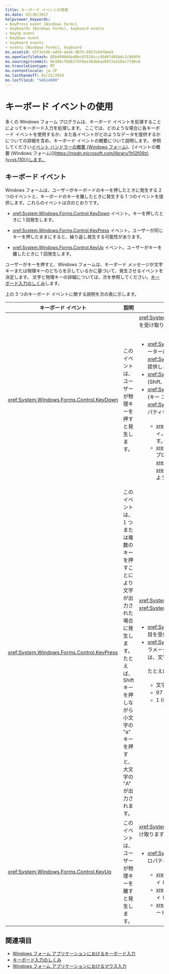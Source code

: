 ```yaml
---
title: キーボード イベントの使用
ms.date: 03/30/2017
helpviewer_keywords:
- KeyPress event [Windows Forms]
- keyboards [Windows Forms], keyboard events
- KeyUp event
- KeyDown event
- keyboard events
- events [Windows Forms], keyboard
ms.assetid: d3f3e14b-a459-4ee6-9875-8957e34f8ee9
ms.openlocfilehash: 05bd896dded0bc67510ccc45d6fd91bdc1c069f6
ms.sourcegitcommit: 6b308cf6d627d78ee36dbbae8972a310ac7fd6c8
ms.translationtype: MT
ms.contentlocale: ja-JP
ms.lasthandoff: 01/23/2019
ms.locfileid: "54614600"
---
```

# <a name="using-keyboard-events"></a>キーボード イベントの使用
多くの Windows フォーム プログラムは、キーボード イベントを処理することによってキーボード入力を処理します。 ここでは、どのような場合に各キーボード イベントを使用するか、また各イベントがどのようなデータを提供するかについての詳細を含め、キーボード イベントの概要について説明します。  参照してください[イベント ハンドラーの概要 (Windows フォーム)](https://msdn.microsoft.com/library/be6fx1bb\(v=vs.110\))、[イベントの概要 (Windows フォーム)](https://msdn.microsoft.com/library/1h12f09z\(v=vs.110\))します。  
  
## <a name="keyboard-events"></a>キーボード イベント  
 Windows フォームは、ユーザーがキーボードのキーを押したときに発生する 2 つのイベントと、キーボードのキーを離したときに発生する 1 つのイベントを提供します。これらのイベントは次のとおりです。  
  
-   <xref:System.Windows.Forms.Control.KeyDown> イベント。キーを押したときに 1 回発生します。  
  
-   <xref:System.Windows.Forms.Control.KeyPress> イベント。ユーザーが同じキーを押したままにすると、繰り返し発生する可能性があります。  
  
-   <xref:System.Windows.Forms.Control.KeyUp> イベント。ユーザーがキーを離したときに 1 回発生します。  
  
 ユーザーがキーを押すと、Windows フォームは、キーボード メッセージが文字キーまたは物理キーのどちらを示しているかに基づいて、発生させるイベントを決定します。 文字と物理キーの詳細については、次を参照してください。[キーボード入力のしくみ](../../../docs/framework/winforms/how-keyboard-input-works.md)します。  
  
 上の 3 つのキーボード イベントに関する説明を次の表に示します。  
  
|キーボード イベント|説明|結果|  
|--------------------|-----------------|-------------|  
|<xref:System.Windows.Forms.Control.KeyDown>|このイベントは、ユーザーが物理キーを押すと発生します。|<xref:System.Windows.Forms.Control.KeyDown> のハンドラーは、次の項目を受け取ります。<br /><br /> <ul><li><xref:System.Windows.Forms.KeyEventArgs> パラメーター。このパラメーターは、物理キーボード ボタンを示す <xref:System.Windows.Forms.KeyEventArgs.KeyCode%2A> プロパティを提供します。</li><li><xref:System.Windows.Forms.KeyEventArgs.Modifiers%2A> プロパティ (Shift、Ctrl、または Alt キー)。</li><li><xref:System.Windows.Forms.KeyEventArgs.KeyData%2A> プロパティ (キー コードと修飾子を組み合わせます)。 また、<xref:System.Windows.Forms.KeyEventArgs> パラメーターは、次のプロパティを提供します。<br /><br /> <ul><li><xref:System.Windows.Forms.KeyEventArgs.Handled%2A> プロパティ。基となるコントロールがキーを受け取らないように設定できます。</li><li><xref:System.Windows.Forms.KeyEventArgs.SuppressKeyPress%2A> プロパティ。これを使用すると、特定のキーストロークで <xref:System.Windows.Forms.Control.KeyPress> イベントと <xref:System.Windows.Forms.Control.KeyUp> イベントが発生しないようにすることができます。</li></ul></li></ul>|  
|<xref:System.Windows.Forms.Control.KeyPress>|このイベントは、1 つまたは複数のキーを押すことにより文字が出力された場合に発生します。 たとえば、Shift キーを押しながら小文字の "a" キーを押すと、大文字の "A" が出力されます。|<xref:System.Windows.Forms.Control.KeyPress> は、<xref:System.Windows.Forms.Control.KeyDown> の後に発生します。<br /><br /> <ul><li><xref:System.Windows.Forms.Control.KeyPress> のハンドラーは、次の項目を受け取ります。</li><li><xref:System.Windows.Forms.KeyPressEventArgs> パラメーター。このパラメーターには、押したキーの文字コードが入ります。 この文字コードは、文字キーと修飾子キーの組み合わせごとに一意です。<br /><br />     たとえば、"A" キーは次の文字コードを生成します。<br /><br /> <ul><li>文字コード 65 (Shift キーまたは Caps Lock キーと一緒に押した場合)</li><li>97 (単独で押した場合)</li><li>1 (Ctrl キーと一緒に押した場合)</li></ul></li></ul>|  
|<xref:System.Windows.Forms.Control.KeyUp>|このイベントは、ユーザーが物理キーを離すと発生します。|<xref:System.Windows.Forms.Control.KeyUp> のハンドラーは、次の項目を受け取ります。<br /><br /> <ul><li><xref:System.Windows.Forms.KeyEventArgs> パラメーターの値。次のプロパティを提供します。<br /><br /> <ul><li><xref:System.Windows.Forms.KeyEventArgs.KeyCode%2A> プロパティ (物理キーボード ボタンを示します)。</li><li><xref:System.Windows.Forms.KeyEventArgs.Modifiers%2A> プロパティ (Shift、Ctrl、または Alt キー)。</li><li><xref:System.Globalization.SortKey.KeyData%2A> プロパティ (キー コードと修飾子を組み合わせます)。</li></ul></li></ul>|  
  
## <a name="see-also"></a>関連項目
- [Windows フォーム アプリケーションにおけるキーボード入力](../../../docs/framework/winforms/keyboard-input-in-a-windows-forms-application.md)
- [キーボード入力のしくみ](../../../docs/framework/winforms/how-keyboard-input-works.md)
- [Windows フォーム アプリケーションにおけるマウス入力](../../../docs/framework/winforms/mouse-input-in-a-windows-forms-application.md)
